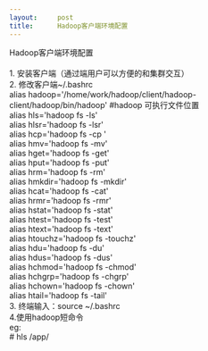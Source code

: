 ```yaml
---
layout:     post
title:      Hadoop客户端环境配置
---
```

<div id="article_content" class="article_content clearfix csdn-tracking-statistics" data-pid="blog" data-mod="popu_307" data-dsm="post">
								            <link rel="stylesheet" href="https://csdnimg.cn/release/phoenix/template/css/ck_htmledit_views-f76675cdea.css">
						<div class="htmledit_views" id="content_views">
                Hadoop客户端环境配置<br><br>1. 安装客户端（通过端用户可以方便的和集群交互）<br>2. 修改客户端~/.bashrc<br>alias hadoop='/home/work/hadoop/client/hadoop-client/hadoop/bin/hadoop' #hadoop 可执行文件位置<br>alias hls='hadoop fs -ls' <br>alias hlsr='hadoop fs -lsr' <br>alias hcp='hadoop fs -cp ' <br>alias hmv='hadoop fs -mv' <br>alias hget='hadoop fs -get' <br>alias hput='hadoop fs -put' <br>alias hrm='hadoop fs -rm' <br>alias hmkdir='hadoop fs -mkdir' <br>alias hcat='hadoop fs -cat' <br>alias hrmr='hadoop fs -rmr' <br>alias hstat='hadoop fs -stat' <br>alias htest='hadoop fs -test' <br>alias htext='hadoop fs -text' <br>alias htouchz='hadoop fs -touchz' <br>alias hdu='hadoop fs -du' <br>alias hdus='hadoop fs -dus' <br>alias hchmod='hadoop fs -chmod' <br>alias hchgrp='hadoop fs -chgrp' <br>alias hchown='hadoop fs -chown' <br>alias htail='hadoop fs -tail'<br>3. 终端输入：source ~/.bashrc<br>4.使用hadoop短命令<br>eg:<br># hls /app/            </div>
                </div>